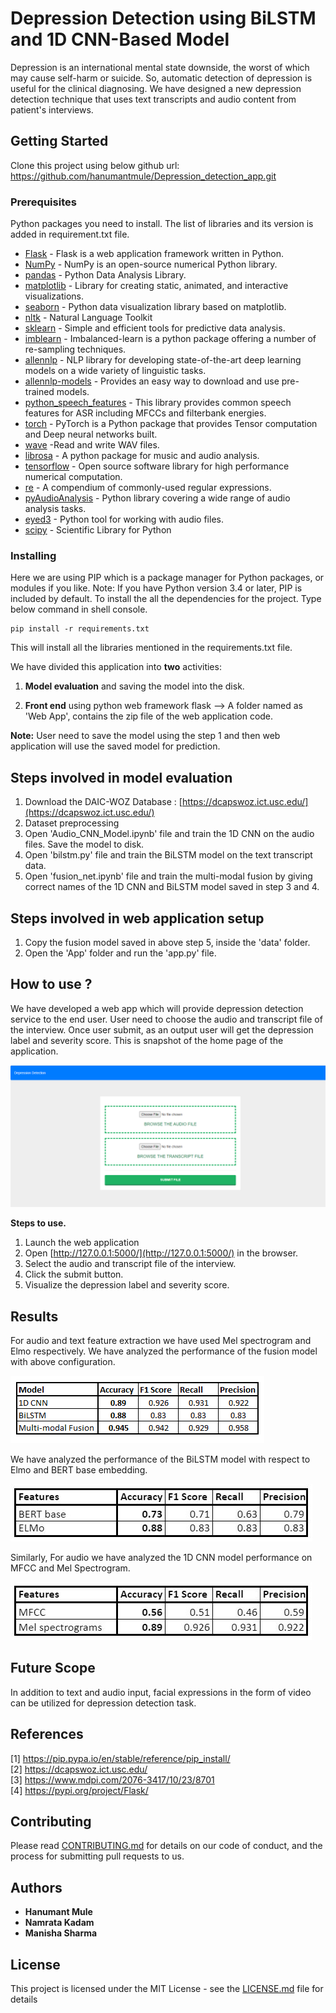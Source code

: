# Depression Detection using BiLSTM and 1D CNN-Based Model
Depression is an international mental state downside, the worst of which may cause self-harm or suicide. So, automatic detection of depression is useful for the clinical diagnosing. We have designed a new depression detection technique that uses text transcripts and audio content from patient's interviews.

## Getting Started
Clone this project using below github url: https://github.com/hanumantmule/Depression_detection_app.git

### Prerequisites

Python packages you need to install. The list of libraries and its version is added in requirement.txt file. 

* [Flask](https://flask.palletsprojects.com/en/2.0.x/) - Flask is a web application framework written in Python.
* [NumPy](https://pypi.org/project/numpy/) - NumPy is an open-source numerical Python library.
* [pandas](https://pandas.pydata.org/) - Python Data Analysis Library.
* [matplotlib](https://matplotlib.org/) - Library for creating static, animated, and interactive visualizations.
* [seaborn](https://seaborn.pydata.org/) - Python data visualization library based on matplotlib.
* [nltk](https://www.nltk.org/) - Natural Language Toolkit 
* [sklearn](https://scikit-learn.org/) - Simple and efficient tools for predictive data analysis.
* [imblearn](https://pypi.org/project/imblearn/) - Imbalanced-learn is a python package offering a number of re-sampling techniques.
* [allennlp]() - NLP library for developing state-of-the-art deep learning models on a wide variety of linguistic tasks.
* [allennlp-models]() - Provides an easy way to download and use pre-trained models.
* [python_speech_features]() - This library provides common speech features for ASR including MFCCs and filterbank energies.
* [torch]() - PyTorch is a Python package that provides Tensor computation and Deep neural networks built.
* [wave]() -Read and write WAV files.
* [librosa]() - A python package for music and audio analysis.
* [tensorflow]() - Open source software library for high performance numerical computation.
* [re]() - A compendium of commonly-used regular expressions.
* [pyAudioAnalysis]() - Python library covering a wide range of audio analysis tasks.
* [eyed3]() - Python tool for working with audio files.
* [scipy]() - Scientific Library for Python
### Installing
Here we are using PIP which is a package manager for Python packages, or modules if you like. 
Note: If you have Python version 3.4 or later, PIP is included by default.
To install the all the dependencies for the project. Type below command in shell console. 
```
pip install -r requirements.txt
```
This will install all the libraries mentioned in the requirements.txt file.

We have divided this application into **two** activities: 
1. **Model evaluation** and saving the model into the disk.

2. **Front end** using python web framework flask --> A folder named as 'Web App', contains the zip file of the web application code. 

**Note:** User need to save the model using the step 1 and then web application will use the saved model for prediction.
## Steps involved in model evaluation
1. Download the DAIC-WOZ Database : [https://dcapswoz.ict.usc.edu/](https://dcapswoz.ict.usc.edu/)
2. Dataset preprocessing
3. Open 'Audio_CNN_Model.ipynb' file and train the 1D CNN on the audio files. Save the model to disk.
4. Open 'bilstm.py' file and train the BiLSTM model on the text transcript data.
5. Open 'fusion_net.ipynb' file and train the multi-modal fusion by giving correct names of the 1D CNN and BiLSTM model saved in step 3 and 4. 

## Steps involved in web application setup
1. Copy the fusion model saved in above step 5, inside the 'data' folder.
2. Open the 'App' folder and run the 'app.py' file.

## How to use ?

We have developed a web app which will provide depression detection service to the end user. User need to choose the audio and transcript file of the interview. Once user submit, as an output user will get the depression label and severity score.
This is snapshot of the home page of the application.

![Home Page](https://github.com/hanumantmule/Depression_detection_app/blob/master/Screenshots/home%20page.png?raw=true)

**Steps to use.**

1. Launch the web application
3. Open [http://127.0.0.1:5000/](http://127.0.0.1:5000/) in the browser.
4. Select the audio and transcript file of the interview.
5. Click the submit button. 
6. Visualize the depression label and severity score.

## Results
For audio and text feature extraction we have used Mel spectrogram and Elmo respectively. We have analyzed the performance of the fusion model with above configuration. 

![Fusion Result](https://github.com/hanumantmule/Depression_detection_app/blob/master/Screenshots/accuracy.PNG?raw=true)

We have analyzed the performance of the BiLSTM model with respect to Elmo and BERT base embedding.

![Text Result](https://github.com/hanumantmule/Depression_detection_app/blob/master/Screenshots/text-exp-res.jpg?raw=true)

Similarly, For audio we have analyzed the 1D CNN model performance on MFCC and Mel Spectrogram.

![Text Result](https://github.com/hanumantmule/Depression_detection_app/blob/master/Screenshots/audio-exp-res.jpg?raw=true)

## Future Scope
In addition to text and audio input, facial expressions in the form of video can be utilized for depression detection task.

## References
[1] https://pip.pypa.io/en/stable/reference/pip_install/  
[2] https://dcapswoz.ict.usc.edu/  
[3] https://www.mdpi.com/2076-3417/10/23/8701          
[4] https://pypi.org/project/Flask/
## Contributing

Please read [CONTRIBUTING.md](https://github.com/hanumantmule/Email_Classification/blob/main/CONTRIBUTING.md) for details on our code of conduct, and the process for submitting pull requests to us.

## Authors

* **Hanumant Mule** 
* **Namrata Kadam** 
* **Manisha Sharma** 

## License

This project is licensed under the MIT License - see the [LICENSE.md](LICENSE.md) file for details

